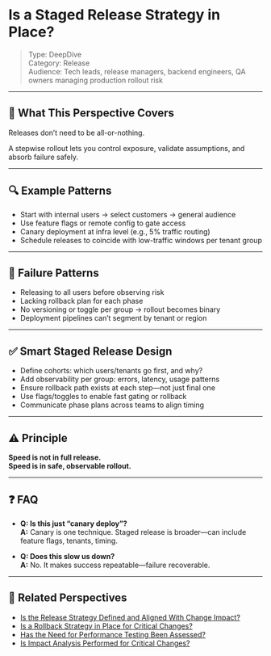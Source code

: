 # Is a Staged Release Strategy in Place?

> Type: DeepDive  
> Category: Release  
> Audience: Tech leads, release managers, backend engineers, QA owners managing production rollout risk

---

## 🧠 What This Perspective Covers

Releases don’t need to be all-or-nothing.

A stepwise rollout lets you control exposure, validate assumptions, and absorb failure safely.

---

## 🔍 Example Patterns

- Start with internal users → select customers → general audience  
- Use feature flags or remote config to gate access  
- Canary deployment at infra level (e.g., 5% traffic routing)  
- Schedule releases to coincide with low-traffic windows per tenant group

---

## 🚨 Failure Patterns

- Releasing to all users before observing risk  
- Lacking rollback plan for each phase  
- No versioning or toggle per group → rollout becomes binary  
- Deployment pipelines can’t segment by tenant or region

---

## ✅ Smart Staged Release Design

- Define cohorts: which users/tenants go first, and why?  
- Add observability per group: errors, latency, usage patterns  
- Ensure rollback path exists at each step—not just final one  
- Use flags/toggles to enable fast gating or rollback  
- Communicate phase plans across teams to align timing

---

## ⚠️ Principle

**Speed is not in full release.  
Speed is in safe, observable rollout.**

---

## ❓ FAQ

- **Q: Is this just “canary deploy”?**  
  **A:** Canary is one technique. Staged release is broader—can include feature flags, tenants, timing.

- **Q: Does this slow us down?**  
  **A:** No. It makes success repeatable—failure recoverable.

---

## 🔗 Related Perspectives

- [Is the Release Strategy Defined and Aligned With Change Impact?](release-strategy-planning.md)
- [Is a Rollback Strategy in Place for Critical Changes?](rollback-strategy.md)
- [Has the Need for Performance Testing Been Assessed?](../test/performance-test-plan.md)
- [Is Impact Analysis Performed for Critical Changes?](impact-analysis-for-critical-changes.md)
